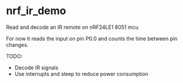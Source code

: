 # nrf_ir_demo
Read and decode an IR remote on nRF24LE1 8051 mcu

For now it reads the input on pin P0.0 and counts the time between pin changes.

TODO:
* Decode IR signals
* Use interrupts and sleep to reduce power consumption
